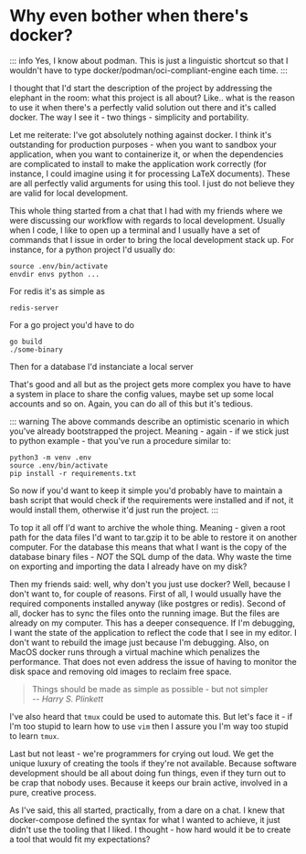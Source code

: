 # Why even bother when there's docker?

::: info
Yes, I know about podman. This is just a linguistic shortcut so that I wouldn't have to type docker/podman/oci-compliant-engine each time.
:::

I thought that I'd start the description of the project by addressing the elephant in the room: what this project is all about? Like.. what is the reason to use it when there's a perfectly valid solution out there and it's called docker. The way I see it - two things - simplicity and portability.

Let me reiterate: I've got absolutely nothing against docker. I think it's outstanding for production purposes - when you want to sandbox your application, when you want to containerize it, or when the dependencies are complicated to install to make the application work correctly (for instance, I could imagine using it for processing LaTeX documents). These are all perfectly valid arguments for using this tool. I just do not believe they are valid for local development.

This whole thing started from a chat that I had with my friends where we were discussing our workflow with regards to local development. Usually when I code, I like to open up a terminal and I usually have a set of commands that I issue in order to bring the local development stack up. For instance, for a python project I'd usually do:

```shell
source .env/bin/activate
envdir envs python ...
```

For redis it's as simple as

```shell
redis-server
```

For a go project you'd have to do

```shell
go build
./some-binary
```

Then for a database I'd instanciate a local server

That's good and all but as the project gets more complex you have to have a system in place to share the config values, maybe set up some local accounts and so on. Again, you can do all of this but it's tedious.

::: warning
The above commands describe an optimistic scenario in which you've already bootstrapped the project. Meaning - again - if we stick just to python example - that you've run a procedure similar to:

```shell
python3 -m venv .env
source .env/bin/activate
pip install -r requirements.txt
```

So now if you'd want to keep it simple you'd probably have to maintain a bash script that would check if the requirements were installed and if not, it would install them, otherwise it'd just run the project.
:::

To top it all off I'd want to archive the whole thing. Meaning - given a root path for the data files I'd want to tar.gzip it to be able to restore it on another computer. For the database this means that what I want is the copy of the database binary files - _NOT_ the SQL dump of the data. Why waste the time on exporting and importing the data I already have on my disk?

Then my friends said: well, why don't you just use docker? Well, because I don't want to, for couple of reasons. First of all, I would usually have the required components installed anyway (like postgres or redis). Second of all, docker has to sync the files onto the running image. But the files are already on my computer. This has a deeper consequence. If I'm debugging, I want the state of the application to reflect the code that I see in my editor. I don't want to rebuild the image just because I'm debugging. Also, on MacOS docker runs through a virtual machine which penalizes the performance. That does not even address the issue of having to monitor the disk space and removing old images to reclaim free space.

> Things should be made as simple as possible - but not simpler \
> -- <cite>Harry S. Plinkett</cite>

I've also heard that `tmux` could be used to automate this. But let's face it - if I'm too stupid to learn how to use `vim` then I assure you I'm way too stupid to learn `tmux`.

Last but not least - we're programmers for crying out loud. We get the unique luxury of creating the tools if they're not available. Because software development should be all about doing fun things, even if they turn out to be crap that nobody uses. Because it keeps our brain active, involved in a pure, creative process.

As I've said, this all started, practically, from a dare on a chat. I knew that docker-compose defined the syntax for what I wanted to achieve, it just didn't use the tooling that I liked. I thought - how hard would it be to create a tool that would fit my expectations?
